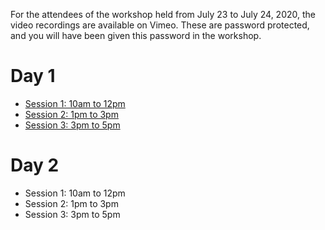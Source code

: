 For the attendees of the workshop held from July 23 to July 24, 2020, the video recordings are available on Vimeo.
These are password protected, and you will have been given this password in the workshop.

# Day 1

* [Session 1: 10am to 12pm](https://vimeo.com/440971755)
* [Session 2: 1pm to 3pm](https://vimeo.com/441025980)
* [Session 3: 3pm to 5pm](https://vimeo.com/441080417)

# Day 2

* Session 1: 10am to 12pm
* Session 2: 1pm to 3pm
* Session 3: 3pm to 5pm

